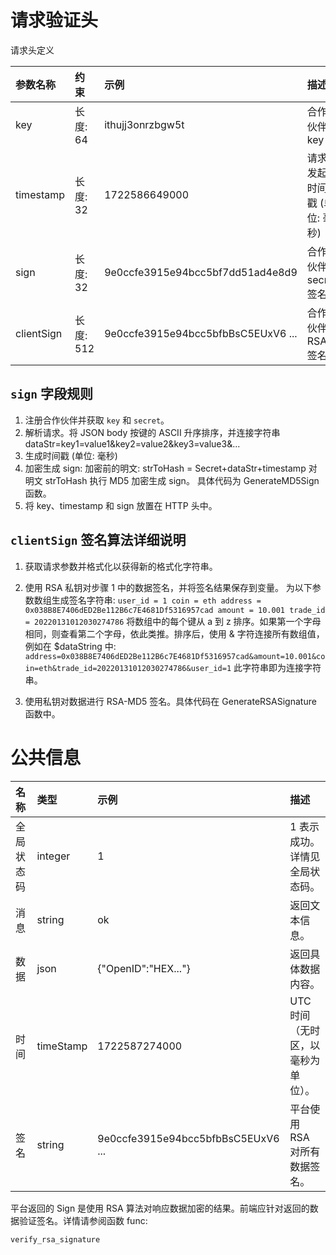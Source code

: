 # 请求验证头

请求头定义

| 参数名称 | 约束 | 示例 | 描述 |
| :--------- | :-------- | :--------------------------------- | :----------------------------- |
| key | 长度: 64 | ithujj3onrzbgw5t | 合作伙伴 key |
| timestamp | 长度: 32 | 1722586649000 | 请求发起时间戳 (单位: 毫秒) |
| sign | 长度: 32 | 9e0ccfe3915e94bcc5bf7dd51ad4e8d9 | 合作伙伴 secret 签名 |
| clientSign | 长度: 512 | 9e0ccfe3915e94bcc5bfbBsC5EUxV6 ... | 合作伙伴 RSA 签名 |

## `sign` 字段规则

1. 注册合作伙伴并获取 `key` 和 `secret`。
2. 解析请求。将 JSON body 按键的 ASCII 升序排序，并连接字符串 dataStr=key1=value1&key2=value2&key3=value3&...
3. 生成时间戳 (单位: 毫秒)
4. 加密生成 sign: 加密前的明文: strToHash = Secret+dataStr+timestamp 对明文 strToHash 执行 MD5 加密生成 sign。
具体代码为 GenerateMD5Sign 函数。
5. 将 key、timestamp 和 sign 放置在 HTTP 头中。

## `clientSign` 签名算法详细说明

1. 获取请求参数并格式化以获得新的格式化字符串。

2. 使用 RSA 私钥对步骤 1 中的数据签名，并将签名结果保存到变量。
为以下参数数组生成签名字符串: `user_id = 1 coin = eth address = 0x038B8E7406dED2Be112B6c7E4681Df5316957cad amount = 10.001 trade_id = 20220131012030274786`
将数组中的每个键从 a 到 z 排序。如果第一个字母相同，则查看第二个字母，依此类推。排序后，使用 & 字符连接所有数组值，例如在 $dataString 中:
`address=0x038B8E7406dED2Be112B6c7E4681Df5316957cad&amount=10.001&coin=eth&trade_id=20220131012030274786&user_id=1`
此字符串即为连接字符串。

3. 使用私钥对数据进行 RSA-MD5 签名。具体代码在 GenerateRSASignature 函数中。

# 公共信息

| 名称 | 类型 | 示例 | 描述 |
| :--------- | :-------- | :--------------------------------- | :--------------------------------- |
| 全局状态码 | integer | 1 | 1 表示成功。详情见全局状态码。 |
| 消息 | string | ok | 返回文本信息。 |
| 数据 | json | {"OpenID":"HEX..."} | 返回具体数据内容。 |
| 时间 | timeStamp | 1722587274000 | UTC 时间（无时区，以毫秒为单位）。 |
| 签名 | string | 9e0ccfe3915e94bcc5bfbBsC5EUxV6 ... | 平台使用 RSA 对所有数据签名。 |

平台返回的 Sign 是使用 RSA 算法对响应数据加密的结果。前端应针对返回的数据验证签名。详情请参阅函数 func: 

`verify_rsa_signature`